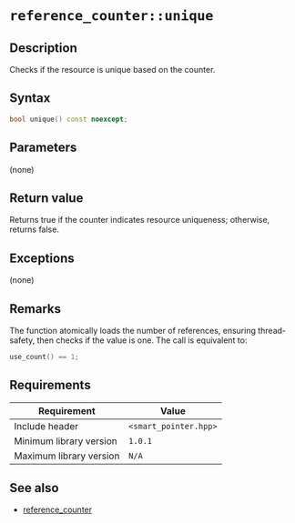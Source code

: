 # `reference_counter::unique`

## Description

Checks if the resource is unique based on the counter.

## Syntax

```cpp
bool unique() const noexcept;
```

## Parameters

(none)

## Return value

Returns true if the counter indicates resource uniqueness; otherwise, returns false.

## Exceptions

(none)

## Remarks

The function atomically loads the number of references, ensuring thread-safety, then checks if the value is one. The call is equivalent to:

```cpp
use_count() == 1;
```

## Requirements

| Requirement             | Value                 |
|-------------------------|-----------------------|
| Include header          | `<smart_pointer.hpp>` |
| Minimum library version | `1.0.1`               |
| Maximum library version | `N/A`                 |

## See also

- [reference_counter](reference_counter.md)